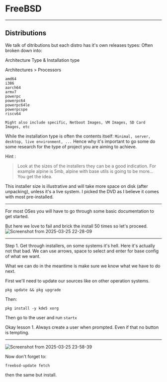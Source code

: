 # FreeBSD 

----- 

## Distributions

We talk of ditributions but each distro has it's own releases types:
Often broken down into: 

Architecture Type & Installation type

Architectures > Processors
```
amd64
i386
aarch64
armv7
powerpc
powerpc64
powerpc64le
powerpcspe
riscv64

Might also include specific, Netboot Images, VM Images, SD Card Images, etc
``` 

While the installation type is often the contents itself: `Minimal, server, desktop, live environment, ...` 
Hence why it's important to go some do some research for the type of project you are aiming to achieve. 


Hint :
> Look at the sizes of the installers they can be a good indication.
> For example alpine is 5mb, alpine with base utils is going to be more... You get the idea.

This installer size is illustrative and will take more space on disk (after unpacking), unless it's a live system.
I picked the DVD as I believe it comes with most pre-installed. 

-----

For most OSes you will have to go through some basic documentation to get started.

But here we love to fail and brick the install 50 times so let's proceed. 
![Screenshot from 2025-03-25 22-28-09](https://github.com/user-attachments/assets/93d93e2e-1da1-41f0-b1df-99695db8b9e1)

--- 

Step 1. Get through installers, on some systems it's hell. Here it's actually not that bad. 
We can use arrows, space to select and enter for base config of what we want. 

What we can do in the meantime is make sure we know what we have to do next. 

First we'll need to update our sources like on other operation systems.
```
pkg update && pkg upgrade
```
Then:

`pkg install -y kde5 xorg` 

Then go to the user and run `startx` 

Okay lesson 1. Always create a user when prompted. Even if that no button is tempting. 

-----

![Screenshot from 2025-03-25 23-58-39](https://github.com/user-attachments/assets/5c42851c-de1c-4153-87eb-6d61ac50b409)

Now don't forget to:

```
freebsd-update fetch
```
then the same but install. 
